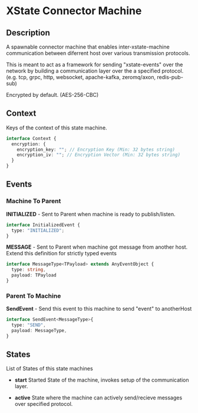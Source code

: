 # XState Connector Machine

## Description

A spawnable connector machine that enables inter-xstate-machine communication between diferrent host over various transmission protocols.

This is meant to act as a framework for sending "xstate-events" over the network by building a communication layer over the a specified protocol. (e.g. tcp, grpc, http, websocket, apache-kafka, zeromq/axon, redis-pub-sub)

Encrypted by default. (AES-256-CBC)

## Context

Keys of the context of this state machine.

```typescript
interface Context {
  encryption: {
    encryption_key: ""; // Encryption Key (Min: 32 bytes string)
    encryption_iv: ""; // Encryption Vector (Min: 32 bytes string)
  }
}
```

## Events

### Machine To Parent

**INITIALIZED** - Sent to Parent when machine is ready to publish/listen.

```typescript
interface InitializedEvent {
  type: "INITIALIZED";
}
```

**MESSAGE** - Sent to Parent when machine got message from another host. Extend this definition for strictly typed events

```typescript
interface MessageType<TPayload> extends AnyEventObject {
  type: string,
  payload: TPayload
}

```

### Parent To Machine

**SendEvent** - Send this event to this machine to send "event" to anotherHost

```typescript
interface SendEvent<MessageType>{
  type: "SEND",
  payload: MessageType,
}

```

## States

List of States of this state machines

- **start**
  Started State of the machine, invokes setup of the communication layer.


- **active**
  State where the machine can actively send/recieve messages over specified protocol.